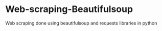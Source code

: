 # Web-scraping-Beautifulsoup
Web scraping done using beautifulsoup and requests libraries in python
